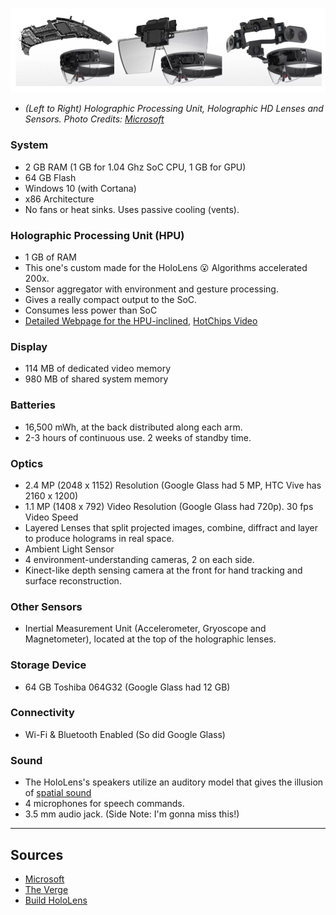 ![HoloLens_Teardown](https://github.com/dchege711/Augmented_Reality/blob/master/Images/Inside_The_HoloLens.png)
* *(Left to Right) Holographic Processing Unit, Holographic HD Lenses and Sensors. Photo Credits: [Microsoft](https://www.microsoft.com/en-us/hololens/hardware)*

### System
* 2 GB RAM (1 GB for 1.04 Ghz SoC CPU, 1 GB for GPU)
* 64 GB Flash
* Windows 10 (with Cortana)
* x86 Architecture
* No fans or heat sinks. Uses passive cooling (vents).
### Holographic Processing Unit (HPU)
* 1 GB of RAM
* This one's custom made for the HoloLens :open_mouth: Algorithms accelerated 200x.
* Sensor aggregator with environment and gesture processing.
* Gives a really compact output to the SoC.
* Consumes less power than SoC
* [Detailed Webpage for the HPU-inclined](http://www.tomshardware.com/news/microsoft-hololens-hpu-architecure-28nm,32586.html), [HotChips Video](https://www.youtube.com/watch?v=u0eBd2m_wEs&feature=youtu.be)
### Display
* 114 MB of dedicated video memory
* 980 MB of shared system memory
### Batteries
* 16,500 mWh, at the back distributed along each arm.
* 2-3 hours of continuous use. 2 weeks of standby time.
### Optics
* 2.4 MP (2048 x 1152) Resolution (Google Glass had 5 MP, HTC Vive has 2160 x 1200)
* 1.1 MP (1408 x  792) Video Resolution (Google Glass had 720p). 30 fps Video Speed
* Layered Lenses that split projected images, combine, diffract and layer to produce holograms in real space.
* Ambient Light Sensor
* 4 environment-understanding cameras, 2 on each side.
* Kinect-like depth sensing camera at the front for hand tracking and surface reconstruction.
### Other Sensors
* Inertial Measurement Unit (Accelerometer, Gryoscope and Magnetometer), located at the top of the holographic lenses.
### Storage Device
* 64 GB Toshiba 064G32 (Google Glass had 12 GB)
### Connectivity
* Wi-Fi & Bluetooth Enabled (So did Google Glass)
### Sound
* The HoloLens's speakers utilize an auditory model that gives the illusion of [spatial sound](https://www.youtube.com/watch?v=8IXm6SuUigI)
* 4 microphones for speech commands.
* 3.5 mm audio jack. (Side Note: I'm gonna miss this!)
----
## Sources
* [Microsoft](https://www.microsoft.com/en-us/hololens/hardware)
* [The Verge](https://www.theverge.com/2016/4/6/11376442/microsoft-hololens-holograms-parts-teardown-photos-hands-on)
* [Build HoloLens](https://buildhololens.com/2016/05/04/detailed-hololens-hardware-specs/)
